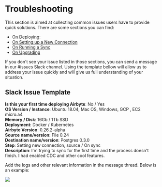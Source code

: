 # Troubleshooting

This section is aimed at collecting common issues users have to provide quick solutions. There are some sections you can find:

* [On Deploying](on-deploying.md): 
* [On Setting up a New Connection](new-connection.md)
* [On Running a Sync](running-sync.md)
* [On Upgrading](on-upgrading.md)

If you don't see your issue listed in those sections, you can send a message in our \#issues Slack channel. Using the template bellow will allow us to address your issue quickly and will give us full understanding of your situation.

## Slack Issue Template

**Is this your first time deploying Airbyte**: No / Yes   
 **OS Version / Instance**: Ubuntu 18.04, Mac OS, Windows, GCP , EC2 micro.a4   
 **Memory / Disk**: 16Gb / 1Tb SSD   
 **Deployment**: Docker / Kubernetes   
 **Airbyte Version**: 0.26.2-alpha   
 **Source name/version**: File 0.24   
 **Destination name/version**: Postgres 0.3.0   
 **Step**: Setting new connection, source / On sync   
 **Description**: I'm trying to sync for the first time and the process doesn't finish. I had enabled CDC and other cool features.   


Add the logs and other relevant information in the message thread. Below is an example:

![](../.gitbook/assets/issue-example.png)


